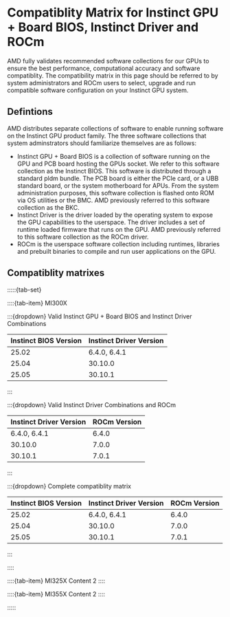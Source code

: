 # Compatiblity Matrix for Instinct GPU + Board BIOS, Instinct Driver and ROCm

AMD fully validates recommended software collections for our GPUs to ensure the best performance, computational accuracy and software compatiblity. The compatibility matrix in this page should be referred to by system administrators and ROCm users to select, upgrade and run compatible software configuration on your Instinct GPU system.

## Defintions
AMD distributes separate collections of software to enable running software on the Instinct GPU product family. The three software collections that system adminstrators should familiarize themselves are as follows:

 * Instinct GPU + Board BIOS is a collection of software running on the GPU and PCB board hosting the GPUs socket. We refer to this software collection as the Instinct BIOS. This software is distributed through a standard pldm bundle. The PCB board is either the PCIe card, or a UBB standard board, or the system motherboard for APUs. From the system administration purposes, this software collection is flashed onto ROM via OS utilities or the BMC. AMD previously referred to this software collection as the BKC.
 * Instinct Driver is the driver loaded by the operating system to expose the GPU capabilities to the userspace. The driver includes a set of runtime loaded firmware that runs on the GPU. AMD previously referred to this software collection as the ROCm driver.
 * ROCm is the userspace software collection including runtimes, libraries and prebuilt binaries to compile and run user applications on the GPU.

## Compatiblity matrixes

:::::{tab-set}

::::{tab-item} MI300X

:::{dropdown} Valid Instinct GPU + Board BIOS and Instinct Driver Combinations

|Instinct BIOS Version|Instinct Driver Version|
|-------|-------|
|25.02|6.4.0, 6.4.1|
|25.04|30.10.0|
|25.05|30.10.1|

:::

:::{dropdown}  Valid Instinct Driver Combinations and ROCm

|Instinct Driver Version|ROCm Version|
|-------|-------|
|6.4.0, 6.4.1|6.4.0|
|30.10.0|7.0.0|
|30.10.1|7.0.1|
:::

:::{dropdown} Complete compatiblity matrix

|Instinct BIOS Version|Instinct Driver Version|ROCm Version|
|-------|-------|-------|
|25.02|6.4.0, 6.4.1|6.4.0|
|25.04|30.10.0|7.0.0|
|25.05|30.10.1|7.0.1|
:::

::::

::::{tab-item} MI325X
Content 2
::::

::::{tab-item} MI355X
Content 2
::::

:::::
